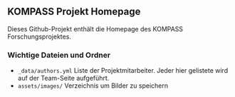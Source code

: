 ## KOMPASS Projekt Homepage

Dieses Github-Projekt enthält die Homepage des KOMPASS Forschungsprojektes.

### Wichtige Dateien und Ordner

* `_data/authors.yml` Liste der Projektmitarbeiter. Jeder hier gelistete wird auf der Team-Seite aufgeführt.
* `assets/images/` Verzeichnis um Bilder zu speichern
